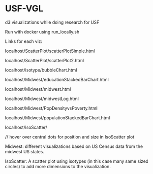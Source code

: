 # USF-VGL
d3 visualizations while doing research for USF


Run with docker using run_locally.sh


Links for each viz:


localhost/ScatterPlot/scatterPlotSimple.html

localhost/ScatterPlot/scatterPlot2.html

localhost/Isotype/bubbleChart.html

localhost/Midwest/educationStackedBarChart.html

localhost/Midwest/midwest.html

localhost/Midwest/midwestLog.html

localhost/Midwest/PopDensityvsPoverty.html

localhost/Midwest/populationStackedBarChart.html

localhost/IsoScatter/ 

// hover over central dots for position and size in IsoScatter plot


Midwest: different visualizations based on US Census data from the midwest US states.

IsoScatter: A scatter plot using isotypes (in this case many same sized circles) to add more dimensions to the visualization. 
